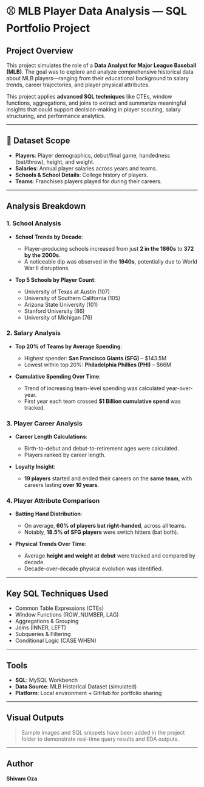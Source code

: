 # ⚾ MLB Player Data Analysis — SQL Portfolio Project

## Project Overview

This project simulates the role of a **Data Analyst for Major League Baseball (MLB)**. The goal was to explore and analyze comprehensive historical data about MLB players—ranging from their educational background to salary trends, career trajectories, and player physical attributes.

This project applies **advanced SQL techniques** like CTEs, window functions, aggregations, and joins to extract and summarize meaningful insights that could support decision-making in player scouting, salary structuring, and performance analytics.

---

## 🧪 Dataset Scope

- **Players**: Player demographics, debut/final game, handedness (bat/throw), height, and weight.
- **Salaries**: Annual player salaries across years and teams.
- **Schools & School Details**: College history of players.
- **Teams**: Franchises players played for during their careers.

---

## Analysis Breakdown

###  1. School Analysis
- **School Trends by Decade**: 
  - Player-producing schools increased from just **2 in the 1860s** to **372 by the 2000s**.
  - A noticeable dip was observed in the **1940s**, potentially due to World War II disruptions.
  
- **Top 5 Schools by Player Count**:
  - University of Texas at Austin (107)
  - University of Southern California (105)
  - Arizona State University (101)
  - Stanford University (86)
  - University of Michigan (76)

### 2. Salary Analysis
- **Top 20% of Teams by Average Spending**:
  - Highest spender: **San Francisco Giants (SFG)** – $143.5M
  - Lowest within top 20%: **Philadelphia Phillies (PHI)** – $66M

- **Cumulative Spending Over Time**:
  - Trend of increasing team-level spending was calculated year-over-year.
  - First year each team crossed **$1 Billion cumulative spend** was tracked.

### 3. Player Career Analysis
- **Career Length Calculations**:
  - Birth-to-debut and debut-to-retirement ages were calculated.
  - Players ranked by career length.

- **Loyalty Insight**:
  - **19 players** started and ended their careers on the **same team**, with careers lasting **over 10 years**.

### 4. Player Attribute Comparison
- **Batting Hand Distribution**:
  - On average, **60% of players bat right-handed**, across all teams.
  - Notably, **18.5% of SFG players** were switch hitters (bat both).

- **Physical Trends Over Time**:
  - Average **height and weight at debut** were tracked and compared by decade.
  - Decade-over-decade physical evolution was identified.

---

## Key SQL Techniques Used

- Common Table Expressions (CTEs)
- Window Functions (ROW_NUMBER, LAG)
- Aggregations & Grouping
- Joins (INNER, LEFT)
- Subqueries & Filtering
- Conditional Logic (CASE WHEN)

---

## Tools

- **SQL**: MySQL Workbench
- **Data Source**: MLB Historical Dataset (simulated)
- **Platform**: Local environment + GitHub for portfolio sharing

---

## Visual Outputs

> Sample images and SQL snippets have been added in the project folder to demonstrate real-time query results and EDA outputs.

---

## Author

**Shivam Oza**  

